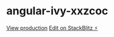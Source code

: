 # angular-ivy-xxzcoc
[View production]()
[Edit on StackBlitz ⚡️](https://stackblitz.com/edit/angular-ivy-xxzcoc)